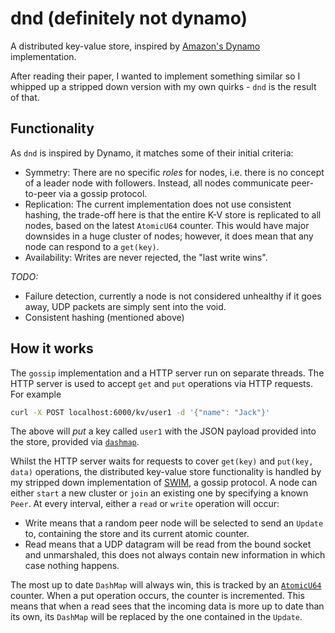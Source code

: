 # dnd (definitely not dynamo)

A distributed key-value store, inspired by [Amazon's Dynamo](https://www.amazon.science/publications/dynamo-amazons-highly-available-key-value-store) implementation.

After reading their paper, I wanted to implement something similar so I whipped up a stripped down version with my own quirks - `dnd` is the result of that.

## Functionality

As `dnd` is inspired by Dynamo, it matches some of their initial criteria:

- Symmetry: There are no specific _roles_ for nodes, i.e. there is no concept of a leader node with followers. Instead, all nodes communicate peer-to-peer via a gossip protocol.
- Replication: The current implementation does not use consistent hashing, the trade-off here is that the entire K-V store is replicated to all nodes, based on the latest `AtomicU64` counter. This would have major downsides in a huge cluster of nodes; however, it does mean that any node can respond to a `get(key)`.
- Availability: Writes are never rejected, the "last write wins".


_TODO:_

- Failure detection, currently a node is not considered unhealthy if it goes away, UDP packets are simply sent into the void.
- Consistent hashing (mentioned above)


## How it works

The `gossip` implementation and a HTTP server run on separate threads. The HTTP server is used to accept `get` and `put` operations
via HTTP requests. For example

```bash
curl -X POST localhost:6000/kv/user1 -d '{"name": "Jack"}'
```

The above will _put_ a key called `user1` with the JSON payload provided into the store, provided via [`dashmap`](https://docs.rs/dashmap/latest/dashmap/).

Whilst the HTTP server waits for requests to cover `get(key)` and `put(key, data)` operations, the distributed key-value store functionality is handled by my stripped down implementation of [SWIM](https://www.cs.cornell.edu/projects/Quicksilver/public_pdfs/SWIM.pdf), a gossip protocol.
A node can either `start` a new cluster or `join` an existing one by specifying a known `Peer`. At every interval, either a `read` or `write` operation will occur:

- Write means that a random peer node will be selected to send an `Update` to, containing the store and its current atomic counter.
- Read means that a UDP datagram will be read from the bound socket and unmarshaled, this does not always contain new information in which case nothing happens.

The most up to date `DashMap` will always win, this is tracked by an [`AtomicU64`](https://doc.rust-lang.org/std/sync/atomic/index.html) counter. When a put operation occurs, the counter is incremented. This means that when a read
sees that the incoming data is more up to date than its own, its `DashMap` will be replaced by the one contained in the `Update`.
